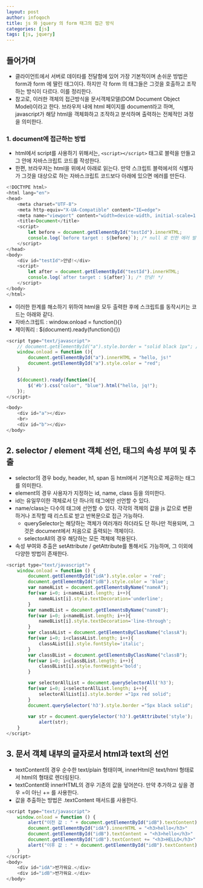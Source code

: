 ```yaml
---
layout: post
author: infoqoch
title: js 와 jquery 의 form 태그의 접근 방식
categories: [js]
tags: [js, jquery]
---
```



## 들어가며

- 클라이언트에서 서버로 데이타를 전달함에 있어 가장 기본적이며 손쉬운 방법은 form과 form 에 딸린 태그이다. 하지만 각 form 의 태그들은 그것을 호출하고 조작하는 방식이 다르다. 이를 정리한다. 
- 참고로, 이러한 객체의 접근방식을 문서객체모델(DOM Document Object Model)이라고 한다. 브라우저 내에 html 페이지를 document라고 하며,  javascript가 해당 html을 객체화하고 조작하고 분석하며 출력하는 전체적인 과정을 의미한다. 
  
### 1. document에 접근하는 방법
- html에서 script를 사용하기 위해서는, `<script></script>` 태그로 블럭을 만들고 그 안에 자바스크립트 코드를 작성한다.  
- 한편, 브라우저는 html을 위에서 아래로 읽는다. 만약 스크립트 블럭에서의 식별자가 그것을 대상으로 하는 자바스크립트 코드보다 아래에 있으면 에러를 만든다.

```js
<!DOCTYPE html>
<html lang="en">
<head>
    <meta charset="UTF-8">
    <meta http-equiv="X-UA-Compatible" content="IE=edge">
    <meta name="viewport" content="width=device-width, initial-scale=1.0">
    <title>Document</title>
    <script>
        let before = document.getElementById("testId").innerHTML;
        console.log(`before target : ${before}`); /* null 로 인한 에러 발생 */
    </script>
</head>
<body>
    <div id="testId">안녕!</div> 
    <script>
        let after = document.getElementById("testId").innerHTML;
        console.log(`after target : ${after}`); /* 안녕! */
    </script>
</body>
</html>
```
-  이러한 한계를 해소하기 위하여 html을 모두 출력한 후에 스크립트를 동작시키는 코드는 아래와 같다.
  - 자바스크립트 : window.onload = function(){}
  - 제이쿼리 :   $(document).ready(function(){})    
  
```js
<script type="text/javascript">
    // document.getElementById("a").style.border = "solid black 1px"; // body 보다 위에 있어서 <div id ="a">가 생성되기 전에 id = a를 호출하였음. 그러므로 작동하지 아니함.
    window.onload = function (){ 
    	document.getElementById("a").innerHTML = "hello, js!"
    	document.getElementById("a").style.color = "red";
    }

    $(document).ready(function(){
    	$('#b').css("color", "blue").html("hello, jq!");
    });
</script>

<body>
    <div id="a"></div>
    <br>
    <div id="b"></div>
</body>
```
  
## 2. selector / element 객체 선언, 태그의 속성 부여 및 추출 
- selector의 경우 body, header, h1, span 등 html에서 기본적으로 제공하는 태그를 의미한다. 
- element의 경우 사용자가 지정하는 id, name, class 등을 의미한다. 
- id는 유일무이한 객체로서 단 하나의 태그에만 선언할 수 있다. 
- name/class는 다수의 태그에 선언할 수 있다. 각각의 객체의 값을 js 값으로 변환하거나 조작할 때 리스트로 받고 반복문으로 접근 가능하다.
  - querySelector는 해당하는 객체가 여러개라 하더라도 단 하나만 적용되며, 그것은 document에서 처음으로 출력되는 객체이다. 
  - selectorAll의 경우 해당하는 모든 객체에 적용된다. 
- 속성 부여와 추출은 setAttribute / getAttribute를 통해서도 가능하며, 그 이외에 다양한 방법이 존재한다. 

```js
<script type="text/javascript">
    window.onload = function () {
        document.getElementById("idA").style.color = 'red';
        document.getElementById("idB").style.color = 'blue';
        var nameAList = document.getElementsByName("nameA");
        for(var i=0; i<nameAList.length; i++){
            nameAList[i].style.textDecoration='underline';
        }
        var nameBList = document.getElementsByName("nameB");
        for(var i=0; i<nameBList.length; i++){
            nameBList[i].style.textDecoration='line-through';
        }
        var classAList = document.getElementsByClassName("classA");
        for(var i=0; i<classAList.length; i++){
            classAList[i].style.fontStyle='italic';
        }
        var classBList = document.getElementsByClassName("classB");
        for(var i=0; i<classBList.length; i++){
            classBList[i].style.fontWeight='bold';
        }

        var selectorAllList = document.querySelectorAll('h3');
        for(var i=0; i<selectorAllList.length; i++){
            selectorAllList[i].style.border ="1px red solid";
        }
        document.querySelector('h3').style.border ="5px black solid";
                                               
        var str = document.querySelector('h3').getAttribute('style');
            alert(str);
    }
</script>
```
  
## 3. 문서 객체 내부의 글자로서 html과 text의 선언
  - textContent의 경우 순수한 text/plain 형태이며, innerHtml은 text/html 형태로서 html의 형태로 렌더링된다. 
  - textContent와 innerHTML의 경우 기존의 값을 덮어쓴다. 만약 추가하고 싶을 경우 =이 아닌 += 를 사용한다.
  - 값을 추출하는 방법은 .textContent 매서드를 사용한다.
  
```js
<script type="text/javascript">
    window.onload = function () {
        alert("이전 값 : " + document.getElementById("idB").textContent);
        document.getElementById("idA").innerHTML = "<h3>hello</h3>"
        document.getElementById("idB").textContent = "<h3>hello</h3>"
        document.getElementById("idB").textContent += "<h3>HELLO</h3>"
        alert("이후 값 : " + document.getElementById("idB").textContent);
    }
</script>
<body>
    <div id="idA">반가워요.</div>
    <div id="idB">반가워요.</div>
</body>
```